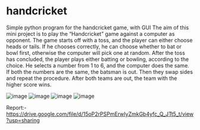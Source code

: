 # handcricket
Simple python program for the handcricket game, with GUI
The aim of this mini project is to play the “Handcricket” game against a computer as opponent. The game starts off with a toss, and the player can either choose heads or tails. If he chooses correctly, he can choose whether to bat or bowl first, otherwise the computer will pick one at random. After the toss has concluded, the player plays either batting or bowling, according to the choice. He selects a number from 1 to 6, and the computer does the same. If both the numbers are the same, the batsman is out. Then they swap sides and repeat the procedure. After both teams are out, the team with the higher score wins.

![image](https://user-images.githubusercontent.com/76790667/153556627-601b9ba4-8bce-48c8-9f8d-d247b3370fd4.png)
![image](https://user-images.githubusercontent.com/76790667/153556647-55f355b8-4e9b-4c77-b6ef-9b8dc90d394e.png)
![image](https://user-images.githubusercontent.com/76790667/153556658-a3fda34d-cb12-4cf5-926c-68ed252c006a.png)
![image](https://user-images.githubusercontent.com/76790667/153556671-38666e50-2065-4b73-a4bc-0732e5e7bd0d.png)

Report:-
https://drive.google.com/file/d/15oP2rPSPmErwIyZmkGb4yfc_Q_JTt5_t/view?usp=sharing
